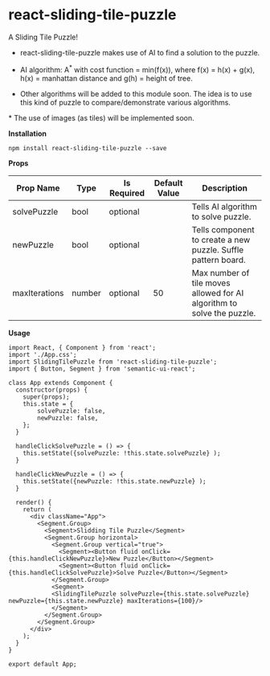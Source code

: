 # react-sliding-tile-puzzle

A Sliding Tile Puzzle!

* react-sliding-tile-puzzle makes use of AI to find a solution to the puzzle.

* AI algorithm: A<sup>*</sup> with cost function = min(f(x)), where f(x) = h(x) + g(x), h(x) = manhattan distance and g(h) = height of tree.

* Other algorithms will be added to this module soon. The idea is to use this kind of puzzle to compare/demonstrate various algorithms.

\* The use of images (as tiles) will be implemented soon. 

**Installation**

```
npm install react-sliding-tile-puzzle --save
```

**Props**

| Prop Name | Type | Is Required | Default Value | Description |
|-|-|-|-|-|
| solvePuzzle| bool| optional| | Tells AI algorithm to solve puzzle.|
| newPuzzle| bool| optional| | Tells component to create a new puzzle. Suffle pattern board.|
| maxIterations| number| optional| 50| Max number of tile moves allowed for AI algorithm to solve the puzzle.|

**Usage**

```javscript
import React, { Component } from 'react';
import './App.css';
import SlidingTilePuzzle from 'react-sliding-tile-puzzle';
import { Button, Segment } from 'semantic-ui-react';

class App extends Component {
  constructor(props) {
    super(props);
    this.state = {
        solvePuzzle: false,
        newPuzzle: false,
    };
  } 

  handleClickSolvePuzzle = () => {
    this.setState({solvePuzzle: !this.state.solvePuzzle} );
  }
  
  handleClickNewPuzzle = () => {
    this.setState({newPuzzle: !this.state.newPuzzle} );
  }

  render() {
    return (
      <div className="App">
        <Segment.Group>
          <Segment>Slidding Tile Puzzle</Segment>
          <Segment.Group horizontal>
            <Segment.Group vertical="true">
              <Segment><Button fluid onClick={this.handleClickNewPuzzle}>New Puzzle</Button></Segment>
              <Segment><Button fluid onClick={this.handleClickSolvePuzzle}>Solve Puzzle</Button></Segment>
            </Segment.Group>
            <Segment>
            <SlidingTilePuzzle solvePuzzle={this.state.solvePuzzle} newPuzzle={this.state.newPuzzle} maxIterations={100}/>
            </Segment>
          </Segment.Group>
        </Segment.Group>
      </div>
    );
  }
}

export default App;
```
